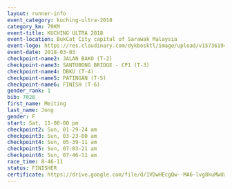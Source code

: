 ```yaml
--- 
layout: runner-info 
event_category: kuching-ultra-2018 
category_km: 70KM 
event-title: KUCHING ULTRA 2018 
event-location: BukCat City capital of Sarawak Malaysia 
event-logo: https://res.cloudinary.com/dykbosktl/image/upload/v1573619473/Logo/kuching-ultra-2018-logo_tlpvm5.png 
event-date: 2018-03-03 
checkpoint-name2: JALAN BAKO (T-2) 
checkpoint-name3: SANTUBONG BRIDGE - CP1 (T-3) 
checkpoint-name4: DBKU (T-4) 
checkpoint-name5: PATINGAN (T-5) 
checkpoint-name6: FINISH (T-6) 
gender_rank: 1
bib: 7028
first_name: Meiting
last_name: Jong
gender: F
start: Sat, 11-00-00 pm
checkpoint2: Sun, 01-29-24 am
checkpoint3: Sun, 03-23-00 am
checkpoint4: Sun, 05-39-11 am
checkpoint5: Sun, 07-03-21 am
checkpoint6: Sun, 07-46-11 am
race_time: 8-46-11
status: FINISHER
certificate: https://drive.google.com/file/d/1VDwHEcgQw--MA6-lvg8kuMwUx3lbx1ZJ/view?usp=sharing","CERTIFICATE")
--- 
```

